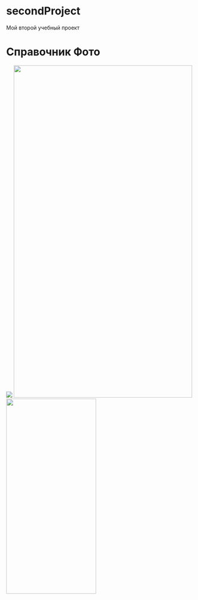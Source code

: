 # secondProject
 Мой второй учебный проект
 # Справочник Фото
 <img src="https://github.com/MirDanRu/media/blob/main/secondProject.jpg"/>
 <img src="https://github.com/MirDanRu/media/blob/main/shareSecondProject.jpg" width="477" height="886" />
 <img src="https://github.com/MirDanRu/media/blob/main/secondProject.gif" width="240" height="520" />

